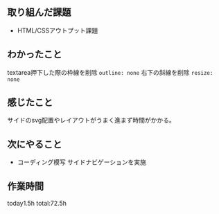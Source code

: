 ## 取り組んだ課題
* HTML/CSSアウトプット課題
## わかったこと
  textarea押下した際の枠線を削除
  `outline: none`
  右下の斜線を削除
  `resize: none`
## 感じたこと
  サイドのsvg配置やレイアウトがうまく進まず時間がかかる。
   
## 次にやること 
* コーディング模写 サイドナビゲーションを実施

## 作業時間
 today1.5h
 total:72.5h
